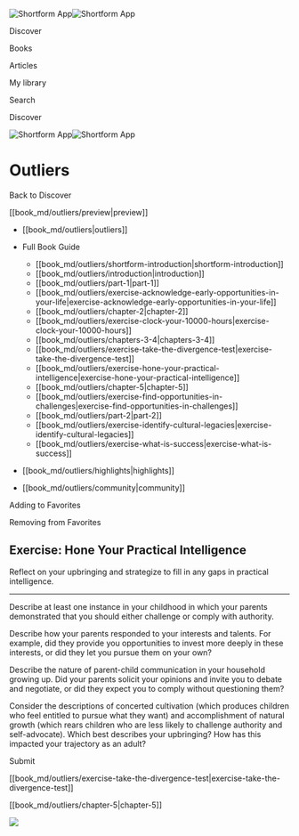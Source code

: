 ![Shortform App](/img/logo.36a2399e.svg)![Shortform App](/img/logo-dark.70c1b072.svg)

Discover

Books

Articles

My library

Search

Discover

![Shortform App](/img/logo.36a2399e.svg)![Shortform App](/img/logo-dark.70c1b072.svg)

# Outliers

Back to Discover

[[book_md/outliers/preview|preview]]

  * [[book_md/outliers|outliers]]
  * Full Book Guide

    * [[book_md/outliers/shortform-introduction|shortform-introduction]]
    * [[book_md/outliers/introduction|introduction]]
    * [[book_md/outliers/part-1|part-1]]
    * [[book_md/outliers/exercise-acknowledge-early-opportunities-in-your-life|exercise-acknowledge-early-opportunities-in-your-life]]
    * [[book_md/outliers/chapter-2|chapter-2]]
    * [[book_md/outliers/exercise-clock-your-10000-hours|exercise-clock-your-10000-hours]]
    * [[book_md/outliers/chapters-3-4|chapters-3-4]]
    * [[book_md/outliers/exercise-take-the-divergence-test|exercise-take-the-divergence-test]]
    * [[book_md/outliers/exercise-hone-your-practical-intelligence|exercise-hone-your-practical-intelligence]]
    * [[book_md/outliers/chapter-5|chapter-5]]
    * [[book_md/outliers/exercise-find-opportunities-in-challenges|exercise-find-opportunities-in-challenges]]
    * [[book_md/outliers/part-2|part-2]]
    * [[book_md/outliers/exercise-identify-cultural-legacies|exercise-identify-cultural-legacies]]
    * [[book_md/outliers/exercise-what-is-success|exercise-what-is-success]]
  * [[book_md/outliers/highlights|highlights]]
  * [[book_md/outliers/community|community]]



Adding to Favorites 

Removing from Favorites 

## Exercise: Hone Your Practical Intelligence

Reflect on your upbringing and strategize to fill in any gaps in practical intelligence.

* * *

Describe at least one instance in your childhood in which your parents demonstrated that you should either challenge or comply with authority.

Describe how your parents responded to your interests and talents. For example, did they provide you opportunities to invest more deeply in these interests, or did they let you pursue them on your own?

Describe the nature of parent-child communication in your household growing up. Did your parents solicit your opinions and invite you to debate and negotiate, or did they expect you to comply without questioning them?

Consider the descriptions of concerted cultivation (which produces children who feel entitled to pursue what they want) and accomplishment of natural growth (which rears children who are less likely to challenge authority and self-advocate). Which best describes your upbringing? How has this impacted your trajectory as an adult?

Submit 

[[book_md/outliers/exercise-take-the-divergence-test|exercise-take-the-divergence-test]]

[[book_md/outliers/chapter-5|chapter-5]]

![](https://bat.bing.com/action/0?ti=56018282&Ver=2&mid=e8833207-6fbd-4d46-b18c-a6f25d0b94c3&sid=f30c5e70639211ee87d33f0876d93783&vid=f30c9700639211eeb3a75d830392c94f&vids=0&msclkid=N&pi=0&lg=en-US&sw=800&sh=600&sc=24&nwd=1&tl=Shortform%20%7C%20Book&p=https%3A%2F%2Fwww.shortform.com%2Fapp%2Fbook%2Foutliers%2Fexercise-hone-your-practical-intelligence&r=&lt=378&evt=pageLoad&sv=1&rn=285461)
